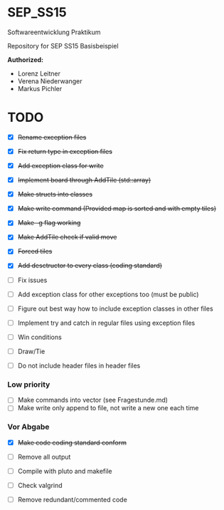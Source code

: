 # SEP_SS15
Softwareentwicklung Praktikum

Repository for SEP SS15 Basisbeispiel

**Authorized:**
* Lorenz Leitner
* Verena Niederwanger
* Markus Pichler

# TODO
- [x] ~~Rename exception files~~
- [x] ~~Fix return type in exception files~~
- [x] ~~Add exception class for write~~
- [x] ~~Implement board through AddTile (std::array)~~
- [x] ~~Make structs into classes~~
- [x] ~~Make write command (Provided map is sorted and with empty tiles)~~
- [x] ~~Make -g flag working~~
- [x] ~~Make AddTile check if valid move~~
- [x] ~~Forced tiles~~
- [x] ~~Add desctructor to every class (coding standard)~~
- [ ] Fix issues
- [ ] Add exception class for other exceptions too (must be public)
- [ ] Figure out best way how to include exception classes in other files
- [ ] Implement try and catch in regular files using exception files
- [ ] Win conditions
- [ ] Draw/Tie
- [ ] Do not include header files in header files


### Low priority
- [ ] Make commands into vector (see Fragestunde.md)
- [ ] Make write only append to file, not write a new one each time

### Vor Abgabe
- [x] ~~Make code coding standard conform~~
- [ ] Remove all output
- [ ] Compile with pluto and makefile
- [ ] Check valgrind
- [ ] Remove redundant/commented code

